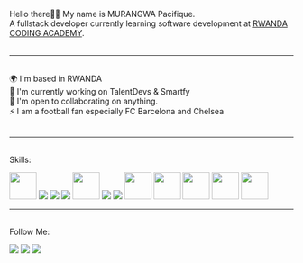 Hello there👋👋  My name is MURANGWA Pacifique.<br>
A fullstack developer currently learning software development at <a href="rca.ac.rw">RWANDA CODING ACADEMY</a>.<br>
<br>
<hr>
<br>
🌍  I'm based in RWANDA<br>
🚀  I'm currently working on TalentDevs & Smartfy<br>
🤝  I'm open to collaborating on anything.<br>
⚡  I am a football fan especially FC Barcelona and Chelsea<br>
<br>
<hr>
<br>
Skills: 
<br>

<p>
  <a href="https://wwww.facebook.com"><img src="https://cdn-icons-png.flaticon.com/512/5968/5968332.png" width="48px" height="48px"/></a>
  <a href="https://wwww.instagram.com"><img src="https://img.icons8.com/color/48/000000/c-programming.png"/></a>
  <a href="https://wwww.linkedin.com"><img src="https://img.icons8.com/color/48/000000/javascript--v1.png"/></a>
  <a href="https://wwww.facebook.com"><img src="https://img.icons8.com/color/48/000000/html-5--v1.png"/></a>
  <a href="https://wwww.instagram.com"><img src="https://cdn-icons-png.flaticon.com/512/732/732190.png" width="48px" height="48px"/></a>
  <a href="https://wwww.linkedin.com"><img src="https://img.icons8.com/color/48/000000/bootstrap.png"/></a>
  <a href="https://wwww.facebook.com"><img src="https://img.icons8.com/color/48/000000/react-native.png"/></a>
  <a href="https://wwww.instagram.com"><img src="https://res.cloudinary.com/crunchbase-production/image/upload/c_lpad,f_auto,q_auto:eco,dpr_1/erkxwhl1gd48xfhe2yld" width="48px" height="48px"/></a>
  <a href="https://wwww.linkedin.com"><img src="https://cdn-icons-png.flaticon.com/512/5968/5968313.png" width="48px" height="48px"/></a>
  <a href="https://wwww.instagram.com"><img src="https://w7.pngwing.com/pngs/1006/374/png-transparent-web-development-node-js-socket-io-javascript-network-socket-modernization-miscellaneous-logo-web-application-thumbnail.png" width="48px" height="48px"/></a>
   <a href="https://wwww.facebook.com"><img src="https://www.mementotech.in/assets/images/icons/express.png" width="48px" height="48px"/></a>
   <a href="https://wwww.facebook.com"><img src="https://iconape.com/wp-content/files/hl/371476/svg/371476.svg" width="48px" height="48px"/></a>
</p>

<hr>
<br>
Follow Me:
<br>
<p>
  <a href="https://wwww.facebook.com"><img src="https://img.icons8.com/fluency/48/000000/facebook-new.png"/></a>
  <a href="https://wwww.instagram.com"><img src="https://img.icons8.com/color/48/000000/instagram-new--v1.png"/></a>
  <a href="https://wwww.linkedin.com"><img src="https://img.icons8.com/color/48/000000/linkedin-circled--v1.png"/></a>
</p>
